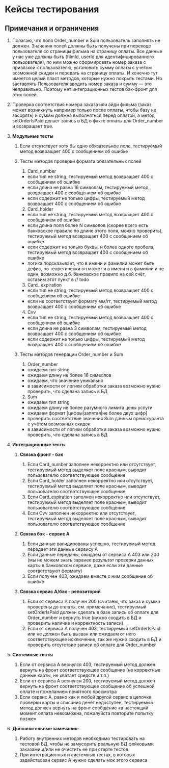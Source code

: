 # Кейсы тестирования

## Примечания и ограничения
1. Полагаю, что поля Order_number и Sum пользователь заполнять не должен. Значения полей должны быть получены при переходе пользователя со страницы фильма на страницу оплаты. Все данные у нас уже должны быть (filmId, userId для идентифицированного пользователя), по ним можно сформировать номер заказа с привязкой к пользователю, установить сумму оплаты с учетом возможной скидки и передать на страницу оплаты. И конечно тут имеется целый пласт методов, которые нужно покрыть тестами. Но заставлять Пользователя вводить номер заказа и сумму — это неправильно. Поэтому нет интеграционных тестов бэк-фронт для этих полей. 
2. Проверка соответствия номера заказа или айди фильма (заказ может возникнуть например только после оплаты, чтобы базу не засорять) и суммы должна выполняться перед оплатой, а метод setOrderIsPaid делает запись в БД о факте оплаты для Order_number и возвращает true. 

1. **Модульные тесты**

    1. Если отсутствует хотя бы одно обязательное поле, тестируемый метод возвращает 400 с сообщением об ошибке
    2. Тесты методов проверки формата обязательных полей

        1. Card_number
        - если тип не string, тестируемый метод возвращает 400 с сообщением об ошибке
        - если длина не равна 16 символам, тестируемый метод возвращает 400 с сообщением об ошибке
        - если содержит не только цифры, тестируемый метод возвращает 400 с сообщением об ошибке

        2. Card_holder
        - если тип не string, тестируемый метод возвращает 400 с сообщением об ошибке
        - если длина поля более N символов (скорее всего есть банковское правило по длине этого поля, можно проверить),  тестируемый метод возвращает 400 с сообщением об ошибке
        - если содержит не только буквы, и более одного пробела, тестируемый метод возвращает 400 с сообщением об ошибке
        - логика подсказывает, что в имени и фамилии может быть дефис, но теоретически он может и в имени и в фамилии и не один, возможно д.б. банковское правило на сей 	счёт, оставим этот пункт в // todo

        3. Card_ expiration
        - если тип не string, тестируемый метод возвращает 400 с сообщением об ошибке
        - если не соответствует формату мм/гг, тестируемый метод возвращает 400 с сообщением об ошибке

        4. Cvv
        - если тип не string, тестируемый метод возвращает 400 с сообщением об ошибке
        - если длина не равна 3 символам, тестируемый метод возвращает 400 с сообщением об ошибке
        - если содержит не только цифры, тестируемый метод возвращает 400 с сообщением об ошибке
      
    3. Тесты методов генерации Order_number и Sum

        1. Order_number 
        - ожидаем тип string
        - ожидаем длину не более 16 символов
        - ожидаем, что значение уникально
        - в зависимости от логики обработки заказа возможно нужно проверить, что сделана запись в БД 

        2. Sum
        - ожидаем тип string
        - ожидаем длину не более разумного лимита цены услуги
        - ожидаем формат [цифры|запятая|не более двух цифр]
        - проверить соответствие значения Sum данным прейскуранта с учётом возможных скидок
        - в зависимости от логики обработки заказа возможно нужно проверить, что сделана запись в БД 

2. **Интеграционные тесты**

    1. **Связка фронт - бэк**
        1. Если Card_number заполнен некорректно или отсутствует, тестируемый метод выделяет поле красным, выводит пользователю соответствующее сообщение
        2. Если Card_holder заполнен некорректно или отсутствует, тестируемый метод выделяет поле красным, выводит пользователю соответствующее сообщение
        3. Если Card_expiration заполнен некорректно или отсутствует, тестируемый метод выделяет поле красным, выводит пользователю соответствующее сообщение
        4. Если Cvv заполнен некорректно или отсутствует, тестируемый метод выделяет поле красным, выводит пользователю соответствующее сообщение

    2. **Связка бэк - сервис А**
        1. Если данные валидированы успешно, тестируемый метод передаёт эти данные сервису А
        2. Если данные переданы, ожидаем от сервиса А 403 или 200 (мы не можем знать заранее результат проверки данных карты в банковском сервисе, даже если эти данные соответствуют формату)
        3. Если получен 403, ожидаем вместе с ним сообщение об ошибке

    3. **Связка сервис А/бэк - репозиторий**
        1. Если от сервиса А получен 200 (считаем, что заказ и сумма проверены до оплаты, см. примечание), тестируемый setOrderIsPaid должен сделать в базе запись об оплате для Order_number и вернуть true (нужно сходить в БД и проверить наличие и корректность записи)
        2. Если от сервиса А получен 403, тестируемый  setOrderIsPaid или не должен быть вызван или ожидаем от него соответствующее исключение, так же нужно сходить в БД и проверить отсутствие записи об оплате для Order_number

3. **Системные тесты**
    1. Если от сервиса А вернулся 403, тестируемый метод должен вернуть на фронт соответствующее сообщение (не корректные данные карты, не хватает средств и т.п.)
    2. Если от сервиса А вернулся 200, тестируемый метод должен вернуть на фронт соответствующее сообщение об успешной оплате и пожеланием приятного просмотра
    3. Если сервис А, равно как и любой другой сервис в цепочке проверки карты и списания денег недоступен, тестируемый метод должен вернуть на фронт сообщение «в настоящий момент оплата невозможна, пожалуйста повторите попытку позже»

4. **Дополнительные замечания:**
    1. Работу внутренних методов необходимо тестировать на тестовой БД, чтобы не замусорить реальную БД фейковыми заказами и/или не очистить её при старте тестов
    2. При интеграционных и системных тестах, в которых задействован сервис А нужно сделать мок этого сервиса
